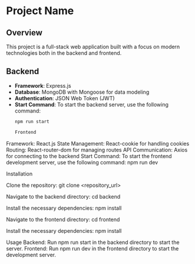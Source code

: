 # Project Name

## Overview
This project is a full-stack web application built with a focus on modern technologies both in the backend and frontend.

## Backend
- **Framework**: Express.js
- **Database**: MongoDB with Mongoose for data modeling
- **Authentication**: JSON Web Token (JWT)
- **Start Command**: To start the backend server, use the following command:
  ```bash
  npm run start

  Frontend
Framework: React.js
State Management: React-cookie for handling cookies
Routing: React-router-dom for managing routes
API Communication: Axios for connecting to the backend
Start Command: To start the frontend development server, use the following command:
npm run dev

Installation

Clone the repository:
git clone <repository_url>

Navigate to the backend directory:
cd backend

Install the necessary dependencies:
npm install

Navigate to the frontend directory:
cd frontend

Install the necessary dependencies:
npm install

Usage
Backend: Run npm run start in the backend directory to start the server.
Frontend: Run npm run dev in the frontend directory to start the development server.
